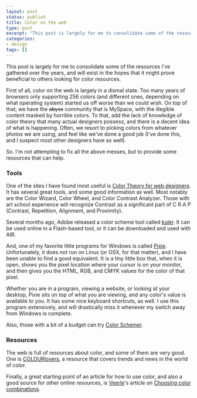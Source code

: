 ```yaml
---
layout: post
status: publish
title: Color on the web
type: post
excerpt: "This post is largely for me to consolidate some of the resources I've gathered over the years, and will exist in the hopes that it might prove beneficial to others looking for color resources."
categories:
- design
tags: []
---
```

This post is largely for me to consolidate some of the resources I've gathered over the years, and will exist in the hopes that it might prove beneficial to others looking for color resources.

First of all, color on the web is largely in a dismal state. Too many years of browsers only supporting 256 colors (and different ones, depending on what operating system) started us off worse than we could wish. On top of that, we have the <del datetime="2007-09-25T14:26:40+00:00">abyss</del> community that is MySpace, with the illegible content masked by horrible colors. To that, add the lack of knowledge of color theory that many actual designers possess, and there is a decent idea of what is happening. Often, we resort to picking colors from whatever photos we are using, and feel like we've done a good job (I've done this, and I suspect most other designers have as well).

So. I'm not attempting to fix all the above messes, but to provide some resources that can help.
<h3>Tools</h3>
One of the sites I have found most useful is <a href="http://www.colorsontheweb.com/">Color Theory for web designers</a>. It has several great tools, and some good information as well. Most notably are the Color Wizard, Color Wheel, and Color Contrast Analyzer. Those with art school experience will recognize Contrast as a significant part of C R A P (Contrast, Repetition, Alignment, and Proximity).

Several months ago, Adobe released a color scheme tool called <a href="http://kuler.adobe.com/">kuler</a>. It can be used online in a Flash-based tool, or it can be downloaded and used with AIR.

And, one of my favorite little programs for Windows is called <a href="http://www.nattyware.com/pixie.html">Pixie</a>. Unfortunately, it does not run on Linux (or OSX, for that matter), and I have been unable to find a good equivalent. It is a tiny little box that, when it is open, shows you the pixel location where your cursor is on your monitor, and then gives you the HTML, RGB, and CMYK values for the color of that pixel.

Whether you are in a program, viewing a website, or looking at your desktop, Pixie sits on top of what you are viewing, and any color's value is available to you. It has some nice keyboard shortcuts, as well. I use this program extensively, and will drastically miss it whenever my switch away from Windows is complete.

Also, those with a bit of a budget can try <a href="http://www.colorschemer.com/">Color Schemer</a>.
<h3>Resources</h3>
The web is full of resources about color, and some of them are very good. One is <a href="http://www.colourlovers.com/">COLOURlovers</a>, a resource that covers trends and news in the world of color.

Finally, a great starting point of an article for how to use color, and also a good source for other online resources, is <a href="http://veerle.duoh.com/">Veerle</a>'s article on <a href="http://veerle.duoh.com/blog/comments/choosing_color_combinations/">Choosing color combinations</a>.
